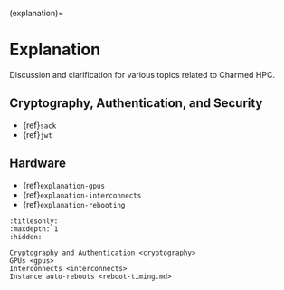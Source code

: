(explanation)=
# Explanation

Discussion and clarification for various topics related to Charmed HPC.

## Cryptography, Authentication, and Security
- {ref}`sack`
- {ref}`jwt`

## Hardware
- {ref}`explanation-gpus`
- {ref}`explanation-interconnects`
- {ref}`explanation-rebooting`

```{toctree}
:titlesonly:
:maxdepth: 1
:hidden:

Cryptography and Authentication <cryptography>
GPUs <gpus>
Interconnects <interconnects>
Instance auto-reboots <reboot-timing.md>
```
